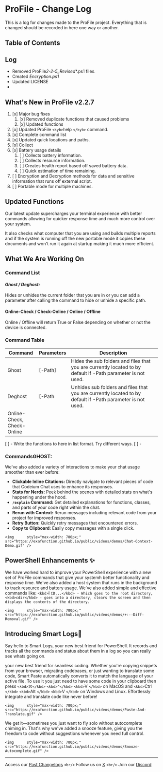 # ProFile - Change Log

This is a log for changes made to the ProFile project. Everything that is changed should be recorded in here one way or another.

## Table of Contents

## Log

- Removed ProFile*2-2-5_Revised*\*.ps1 files.
- Created _Encryption.ps1_
- Updated LICENSE
- 

## What's New in **ProFile v2.2.7**

1. [x] Major bug fixes
   1. [x] Removed duplicate functions that caused problems
   2. [x] Updated functions
2. [x] Updated ProFile `<kyb>`help `</kyb>` command.
3. [x] Complete command list
4. [x] Updated quick locations and paths.
5. [x] Collect
6. [x] Battery usage details
   1. [ ] Collects battery information.
   2. [ ] Collects resource information.
   3. [ ] Creates health report based off saved battery data.
   4. [ ] Quick estimation of time remaining.
7. [ ] Encryption and Decryption methods for data and sensitive information that runs off external script.
8. [ ] Portable mode for multiple machines.

## Updated Functions

Our latest update supercharges your terminal experience with better commands allowing for quicker response time and much more control over your system.

It also checks what computer that you are using and builds multiple reports and if the system is running off the new portable mode it copies these documents and won't run it again at startup making it much more efficient.

## What We Are Working On

### Command List

#### **_Ghost / Deghost:_**

Hides or unhides the current folder that you are in or you can add a parameter after calling the command to hide or unhide a specific path.

#### Online-Check / Check-Online / Online / Offline

Online / Offline will return True or False depending on whether or not the device is connected.

### Command Table

| Command                         | Parameters | Description                                                                                                  |
| ------------------------------- | ---------- | ------------------------------------------------------------------------------------------------------------ |
| Ghost                           | [-Path]    | Hides the sub folders and files that you are currently located to by default if -Path parameter is not used. |
| Deghost                         | [-Path     | Unhides sub folders and files that you are currently located to by default if -Path parameter is not used.   |
| Online-Check,<br />Check-Online |            |                                                                                                              |

[ ] - Write the functions to here in list format. Try different ways.
[ ] -

### CommandsG**HOST:**

We've also added a variety of interactions to make your chat usage smoother than ever before:

- **Clickable Inline Citations:** Directly navigate to relevant pieces of code that Codeium Chat uses to enhance its responses.
- **Stats for Nerds:** Peek behind the scenes with detailed stats on what's happening under the hood.
- **`/explain` Command:** Get detailed explanations for functions, classes, and parts of your code right within the chat.
- **Rerun with Context:** Rerun messages including relevant code from your project for improved responses.
- **Retry Button:** Quickly retry messages that encountered errors.
- **Copy to Clipboard:** Easily copy messages with a single click.

`<img      style="max-width: 700px;"      src="https://exafunction.github.io/public/videos/demos/Chat-Context-Demo.gif" />`

## PowerShell Enhancements ✨

We have worked hard to improve your PowerShell experience with a new set of ProFile commands that give your systemh better functionality and response time. We've also added a host system that runs in the background to track resource and battery usage. We've also added simple and effective commands like: `<kbd>`I `CD...</kbd> - Which goes to the root directory, <kbd>cdir</kbd> - goes into a directory, clears the screen and then displays the contents of the directory.`

`<img      style="max-width: 700px;"      src="https://exafunction.github.io/public/videos/demos/+:--Diff-Removal.gif" />`

## Introducing Smart Logs🧠

Say hello to Smart Logs, your new best friend for PowerShell. It records and tracks all the commands and status about them in a log so you can really see whats going on.

your new best friend for seamless coding. Whether you're copying snippets from your browser, migrating codebases, or just wanting to translate some code, Smart Paste automatically converts it to match the language of your active file. To use it you just need to have some code in your clipboard then press `<kbd>`⌘`</kbd>` `<kbd>`^`</kbd>` `<kbd>`V `</kbd>` on MacOS and `<kbd>`Ctrl `</kbd>` `<kbd>`Alt `</kbd>` `<kbd>`V `</kbd>` on Windows and Linux. Effortlessly integrate and translate code like never before!

`<img      style="max-width: 700px;"      src="https://exafunction.github.io/public/videos/demos/Paste-And-Translate.gif" />`

We get it—sometimes you just want to fly solo without autocomplete chiming in. That's why we've added a snooze feature, giving you the freedom to code without suggestions whenever you need full control.

`<img      style="max-width: 700px;"      src="https://exafunction.github.io/public/videos/demos/Snooze-Autocomplete.gif" />`

---

Access our [Past Changelogs](https://codeium.com/changelog) `<br/>`
Follow us on [X](https://twitter.com/codeiumdev) `<br/>`
Join our [Discord](https://discord.gg/3XFf78nAx5)
